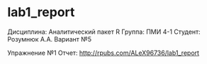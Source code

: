 # lab1_report
Дисциплина: Аналитический пакет R
Группа: ПМИ 4-1
Студент: Розумнюк А.А.
Вариант №5

Упражнение №1
Отчет: http://rpubs.com/ALeX96736/lab1_report

